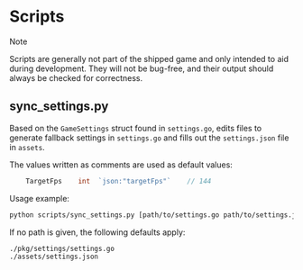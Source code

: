<!-- LTeX: language=en-US -->
# Scripts
> [!NOTE]
> Scripts are generally not part of the shipped game and only intended to aid
> during development. They will not be bug-free, and their output should always
> be checked for correctness.

## sync_settings.py
Based on the `GameSettings` struct found in `settings.go`, edits files to
generate fallback settings in `settings.go` and fills out the `settings.json`
file in `assets`. 

The values written as comments are used as default values:
```go
	TargetFps    int  `json:"targetFps"`    // 144
```

Usage example:
```bash
python scripts/sync_settings.py [path/to/settings.go path/to/settings.json]
```
If no path is given, the following defaults apply: 
```
./pkg/settings/settings.go
./assets/settings.json
```
